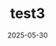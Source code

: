 ---
title: "test3"
date: 2025-05-30
image: /images/blog/website.jpg
excerpt: "test"
layout: default
---
